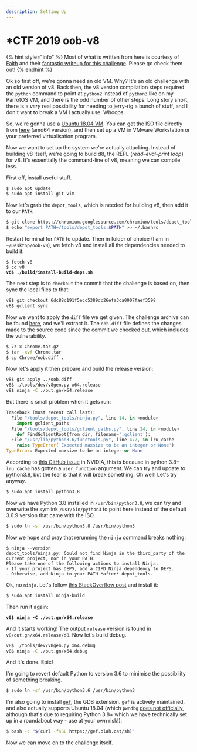 ```yaml
---
description: Setting Up
---
```


# \*CTF 2019 oob-v8

{% hint style="info" %}
Most of what is written from here is courtesy of [Faith](https://twitter.com/farazsth98) and their [fantastic writeup for this challenge](https://faraz.faith/2019-12-13-starctf-oob-v8-indepth/). Please go check them out!
{% endhint %}

Ok so first off, we're gonna need an old VM. Why? It's an old challenge with an old version of v8. Back then, the v8 version compilation steps required the `python` command to point at `python2` instead of `python3` like on my ParrotOS VM, and there is the odd number of other steps. Long story short, there is a _very_ real possibility for needing to jerry-rig a bunch of stuff, and I don't want to break a VM I actually use. Whoops.

So, we're gonna use a [Ubuntu 18.04 VM](https://releases.ubuntu.com/18.04/). You can get the ISO file directly from [here](https://releases.ubuntu.com/18.04/ubuntu-18.04.6-desktop-amd64.iso) (amd64 version), and then set up a VM in VMware Workstation or your preferred virtualisation program.

Now we want to set up the system we're actually attacking. Instead of building v8 itself, we're going to build d8, the REPL (_read–eval–print loop_) for v8. It's essentially the command-line of v8, meaning we can compile less.

First off, install useful stuff.

```bash
$ sudo apt update
$ sudo apt install git vim
```

Now let's grab the `depot_tools`, which is needed for building v8, then add it to our `PATH`:

```bash
$ git clone https://chromium.googlesource.com/chromium/tools/depot_tools.git
$ echo "export PATH=/tools/depot_tools:$PATH" >> ~/.bashrc
```

Restart terminal for `PATH` to update. Then in folder of choice (I am in `~/Desktop/oob-v8`), we fetch v8 and install all the dependencies needed to build it:

<pre class="language-bash"><code class="lang-bash">$ fetch v8
$ cd v8
<strong>v8$ ./build/install-build-deps.sh
</strong></code></pre>

The next step is to `checkout` the commit that the challenge is based on, then sync the local files to that:

```bash
v8$ git checkout 6dc88c191f5ecc5389dc26efa3ca0907faef3598
v8$ gclient sync
```

Now we want to apply the `diff` file we get given. The challenge archive can be found [here](https://github.com/Changochen/CTF/raw/master/2019/\*ctf/Chrome.tar.gz), and we'll extract it. The `oob.diff` file defines the changes made to the source code since the commit we checked out, which includes the vulnerability.

```bash
$ 7z x Chrome.tar.gz
$ tar -xvf Chrome.tar
$ cp Chrome/oob.diff .
```

Now let's apply it then prepare and build the release version:

```bash
v8$ git apply ../oob.diff
v8$ ./tools/dev/v8gen.py x64.release
v8$ ninja -C ./out.gn/x64.release
```

But there is small problem when it gets run:

```python
Traceback (most recent call last):
  File "/tools/depot_tools/ninja.py", line 14, in <module>
    import gclient_paths
  File "/tools/depot_tools/gclient_paths.py", line 24, in <module>
    def FindGclientRoot(from_dir, filename='.gclient'):
  File "/usr/lib/python3.6/functools.py", line 477, in lru_cache
    raise TypeError('Expected maxsize to be an integer or None')
TypeError: Expected maxsize to be an integer or None
```

According to [this GitHub issue](https://github.com/NVIDIA/DeepLearningExamples/issues/1016) in NVIDIA, this is because in python 3.8+ `lru_cache` has gotten a `user_function` argument. We can try and update to python3.8, but the fear is that it will break something. Oh well! Let's try anyway.

```bash
$ sudo apt install python3.8
```

Now we have Python 3.8 installed in `/usr/bin/python3.8`, we can try and overwrite the symlink `/usr/bin/python3` to point here instead of the default 3.6.9 version that came with the ISO.

```bash
$ sudo ln -sf /usr/bin/python3.8 /usr/bin/python3
```

Now we hope and pray that rerunning the `ninja` command breaks nothing:

```
$ ninja --version
depot_tools/ninja.py: Could not find Ninja in the third_party of the current project, nor in your PATH.
Please take one of the following actions to install Ninja:
- If your project has DEPS, add a CIPD Ninja dependency to DEPS.
- Otherwise, add Ninja to your PATH *after* depot_tools.
```

Ok, no `ninja`.  Let's follow [this StackOverflow post](https://stackoverflow.com/questions/75695463/chromium-checkout-build-could-not-find-ninja) and install it:

```bash
$ sudo apt install ninja-build
```

Then run it again:

<pre class="language-bash"><code class="lang-bash"><strong>v8$ ninja -C ./out.gn/x64.release
</strong></code></pre>

And it starts working! The output `release` version is found in `v8/out.gn/x64.release/d8`. Now let's build debug.

```bash
v8$ ./tools/dev/v8gen.py x64.debug
v8$ ninja -C ./out.gn/x64.debug
```

And it's done. Epic!

I'm going to revert default Python to version 3.6 to minimise the possibility of something breaking.

```bash
$ sudo ln -sf /usr/bin/python3.6 /usr/bin/python3
```

I'm also going to install [`gef`](https://github.com/hugsy/gef), the GDB extension. `gef` is actively maintained, and also actually supports Ubuntu 18.04 (which `pwndbg` [does not officially](https://github.com/pwndbg/pwndbg/releases/tag/2023.07.17), although that's due to requiring Python 3.8+ which we have technically set up in a roundabout way - use at your own risk!).

```bash
$ bash -c "$(curl -fsSL https://gef.blah.cat/sh)"
```

Now we can move on to the challenge itself.

